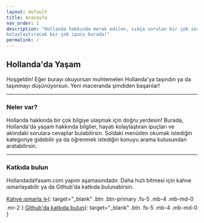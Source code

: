 ```yaml
---
layout: default
title: Anasayfa
nav_order: 1
description: "Hollanda hakkında merak edilen, sıkça sorulan bir çok sorunun cevabını bulabileceğin, hayatını
kolaylaştıracak bir çok ipucu burada!"
permalink: /
---
```


## Hollanda'da Yaşam

Hoşgeldin! Eğer burayı okuyorsan muhtemelen Hollanda'ya taşındın ya da taşınmayı düşünüyorsun. Yeni maceranda şimdiden
başarılar!

---

### Neler var?

Hollanda hakkında bir çok bilgiye ulaşmak için doğru yerdesin! Burada, Hollanda'da yaşam hakkında bilgiler, hayatı
kolaylaştıran ipuçları ve aklındaki sorulara cevaplar bulabilirsin. Soldaki menüden okumak istediğin kategoriye
gidebilir ya da öğrenmek istediğin konuyu arama kutusundan aratabilirsin.

---

### Katkıda bulun

HollandadaYasam.com yapım aşamasındadır. Daha hızlı bitmesi için kahve ısmarlayabilir ya da Github'da katkıda
bulunabirsin.

[Kahve ısmarla ☕](https://www.buymeacoffee.com/altanpazarli){: target="_blank" .btn .btn-primary .fs-5 .mb-4 .mb-md-0
.mr-2 }
[Github'da katkıda bulun](https://github.com/altanpazarli/hollandada-yasam){: target="_blank" .btn .fs-5 .mb-4 .mb-md-0
}

